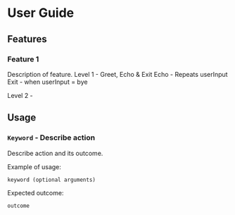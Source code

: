 # User Guide

## Features 

### Feature 1 
Description of feature.
Level 1 -
Greet, Echo & Exit
Echo - Repeats userInput
Exit - when userInput = bye

Level 2 -

## Usage

### `Keyword` - Describe action

Describe action and its outcome.

Example of usage: 

`keyword (optional arguments)`

Expected outcome:

`outcome`
